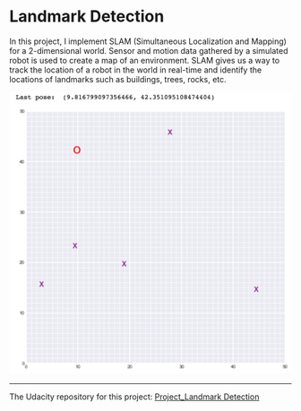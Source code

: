 # Landmark Detection

In this project, I implement SLAM (Simultaneous Localization and Mapping) for a 2-dimensional world.  Sensor and motion data gathered by a simulated robot is used to create a map of an environment. SLAM gives us a way to track the location of a robot in the world in real-time and identify the locations of landmarks such as buildings, trees, rocks, etc.

 <img src="images/robot_world.png?" width="512">

---

The Udacity repository for this project: [Project_Landmark Detection](https://github.com/udacity/CVND_Localization_Exercises/tree/master/Project_Landmark%20Detection)
